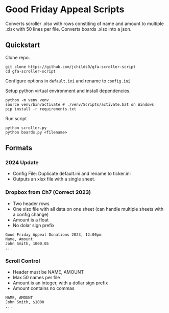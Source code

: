 # Good Friday Appeal Scripts

Converts scroller .xlsx with rows constiting of name and amount
to multiple .xlsx with 50 lines per file.
Converts boards .xlsx into a json.

## Quickstart

Clone repo.

```
git clone https://github.com/jchilds0/gfa-scroller-script
cd gfa-scroller-script
```

Configure options in `default.ini` and rename to `config.ini`

Setup python virtual environment and install dependencies.
```
python -m venv venv
source venv/bin/activate # ./venv/Scripts/activate.bat on Windows
pip install -r requirements.txt
```

Run script 
```
python scroller.py
python boards.py <filename>
```

## Formats

### 2024 Update

- Config File: Duplicate default.ini and rename to ticker.ini
- Outputs an xlsx file with a single sheet.

### Dropbox from Ch7 (Correct 2023)

- Two header rows
- One xlsx file with all data on one sheet (can handle multiple sheets with a config change)
- Amount is a float
- No dolar sign prefix

```
Good Friday Appeal Donations 2023, 12:00pm
Name, Amount
John Smith, 1000.05
...
```

### Scroll Control

- Header must be NAME, AMOUNT
- Max 50 names per file
- Amount is an integer, with a dollar sign prefix
- Amount contains no commas

```
NAME, AMOUNT
John Smith, $1000
...
```

